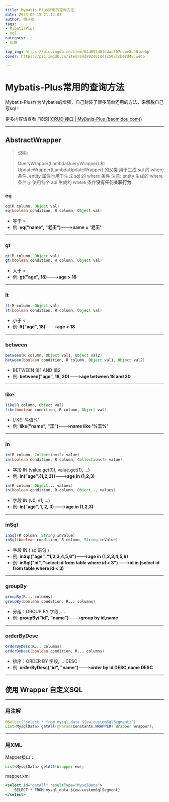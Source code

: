 ```yaml
---
title: Mybatis-Plus常用的查询方法
date: 2023-05-15 21:12:03
author: 橙子草
tags:
- MybatisPlus
- sql
category:
- 后端

top_img: https://pic.imgdb.cn/item/64d892d01ddac507ccbe8d48.webp
cover: https://pic.imgdb.cn/item/64d892d01ddac507ccbe8d48.webp

---
```


# Mybatis-Plus常用的查询方法

Mybatis-Plus作为Mybatis的增强，自己封装了很多简单还用的方法，来解脱自己写sql！

更多内容请查看 [官网]([CRUD 接口 | MyBatis-Plus (baomidou.com)](https://baomidou.com/pages/49cc81/#service-crud-接口))

---

## AbstractWrapper

> 说明:
>
> QueryWrapper(LambdaQueryWrapper) 和 UpdateWrapper(LambdaUpdateWrapper) 的父类
> 用于生成 sql 的 where 条件, entity 属性也用于生成 sql 的 where 条件
> 注意: entity 生成的 where 条件与 使用各个 api 生成的 where 条件**没有任何关联行为**

### eq

```java
eq(R column, Object val)
eq(boolean condition, R column, Object val)
```

- 等于 =
- 例: **eq("name", "老王")**--->**name = '老王'**

---

### gt

```java
gt(R column, Object val)
gt(boolean condition, R column, Object val)
```

- 大于 >
- 例: **gt("age", 18)**--->**age > 18**

---

### lt

```java
lt(R column, Object val)
lt(boolean condition, R column, Object val)
```

- 小于 <
- 例: **lt("age", 18)**--->**age < 18**

---

### between

```java
between(R column, Object val1, Object val2)
between(boolean condition, R column, Object val1, Object val2)
```

- BETWEEN 值1 AND 值2
- 例: **between("age", 18, 30)**--->**age between 18 and 30**

---

### like

```java
like(R column, Object val)
like(boolean condition, R column, Object val)
```

- LIKE '%值%'
- 例: **like("name", "王")**--->**name like '%王%'**

---

### in

```java
in(R column, Collection<?> value)
in(boolean condition, R column, Collection<?> value)
```

- 字段 IN (value.get(0), value.get(1), ...)
- 例: **in("age",{1,2,3})**--->**age in (1,2,3)**

```java
in(R column, Object... values)
in(boolean condition, R column, Object... values)
```

- 字段 IN (v0, v1, ...)
- 例: **in("age", 1, 2, 3)**--->**age in (1,2,3)**

---

###  inSql

```java
inSql(R column, String inValue)
inSql(boolean condition, R column, String inValue)
```

- 字段 IN ( sql语句 )
- 例: **inSql("age", "1,2,3,4,5,6")**--->**age in (1,2,3,4,5,6)**
- 例: **inSql("id", "select id from table where id < 3")**--->**id in (select id from table where id < 3)**

---

### groupBy

```java
groupBy(R... columns)
groupBy(boolean condition, R... columns)
```

- 分组：GROUP BY 字段, ...
- 例: **groupBy("id", "name")**--->**group by id,name**

---

###  orderByDesc

```java
orderByDesc(R... columns)
orderByDesc(boolean condition, R... columns)
```

- 排序：ORDER BY 字段, ... DESC
- 例: **orderByDesc("id", "name")**--->**order by id DESC,name DESC**

---

## 使用 Wrapper 自定义SQL

---

### 用注解

```java
@Select("select * from mysql_data ${ew.customSqlSegment}")
List<MysqlData> getAll(@Param(Constants.WRAPPER) Wrapper wrapper);
```

---

### 用XML

Mapper接口：

```java
List<MysqlData> getAll(Wrapper ew);
```

mapper.xml

```xml
<select id="getAll" resultType="MysqlData">
	SELECT * FROM mysql_data ${ew.customSqlSegment}
</select>
```